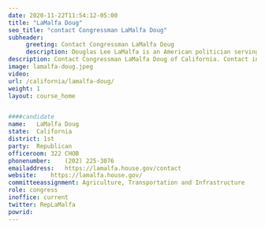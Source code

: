 ```yaml
---
date: 2020-11-22T11:54:12-05:00
title: "LaMalfa Doug"
seo_title: "contact Congressman LaMalfa Doug"
subheader:
     greeting: Contact Congressman LaMalfa Doug 
     description: Douglas Lee LaMalfa is an American politician serving as the U.S. Representative for California's 1st congressional district since 2013.
description: Contact Congressman LaMalfa Doug of California. Contact information for LaMalfa Doug includes email address, phone number, and mailing address.
image: lamalfa-doug.jpeg
video: 
url: /california/lamalfa-doug/
weight: 1
layout: course_home


####candidate
name:	LaMalfa Doug
state:	California
district: 1st
party:	Republican
officeroom:	322 CHOB
phonenumber:	(202) 225-3076
emailaddress:	https://lamalfa.house.gov/contact
website:	https://lamalfa.house.gov/
committeeassignment: Agriculture, Transportation and Infrastructure
role: congress
inoffice: current
twitter: RepLaMalfa
powrid: 
---
```


